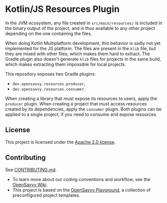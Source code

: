 # Kotlin/JS Resources Plugin

In the JVM ecosystem, any file created in `src/main/resources/` is included in the binary output of the project, and is thus available to any other project depending on the one containing the files.

When doing Kotlin Multiplatform development, this behavior is sadly not yet implemented for the JS platform. The files are present in the `klib` file, but they are mixed with other files, which makes them hard to extract. The Gradle plugin also doesn't generate `klib` files for projects in the same build, which makes extracting them impossible for local projects.

This repository exposes two Gradle plugins:
- `dev.opensavvy.resources.producer`,
- `dev.opensavvy.resources.consumer`.

When creating a library that must expose its resources to users, apply the `producer` plugin. When creating a project that must access resources created by its dependencies, apply the `consumer` plugin. Both plugins can be applied to a single project, if you need to consume and expose resources.

## License

This project is licensed under the [Apache 2.0 license](LICENSE).

## Contributing

See [CONTRIBUTING.md](CONTRIBUTING.md).
- To learn more about our coding conventions and workflow, see the [OpenSavvy Wiki](https://gitlab.com/opensavvy/wiki/-/blob/main/README.md#wiki).
- This project is based on the [OpenSavvy Playground](docs/playground/README.md), a collection of preconfigured project templates.
